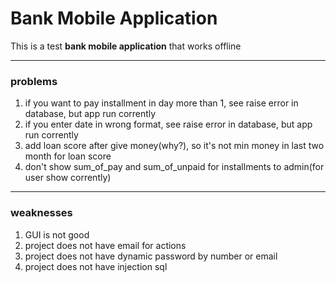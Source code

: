 # Bank Mobile Application

This is a test **bank mobile application** that works offline

---
### problems

1. if you want to pay installment in day more than 1, see raise error in database, but app run corrently
2. if you enter date in wrong format, see raise error in database, but app run corrently
3. add loan score after give money(why?), so it's not min money in last two month for loan score
4. don't show sum_of_pay and sum_of_unpaid for installments to admin(for user show corrently)

---
### weaknesses

1. GUI is not good
2. project does not have email for actions
3. project does not have dynamic password by number or email
4. project does not have injection sql
